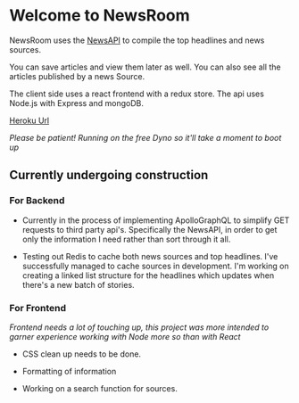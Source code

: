 # Welcome to NewsRoom

NewsRoom uses the [NewsAPI](NewsAPI.org) to compile the top headlines and news sources.

You can save articles and view them later as well. You can also see all the articles published by a news Source.

The client side uses a react frontend with a redux store.
The api uses Node.js with Express and mongoDB.

[Heroku Url](https://protected-bayou-40913.herokuapp.com/)

*Please be patient! Running on the free Dyno so it'll take a moment to boot up*


## Currently undergoing construction

### For Backend

* Currently in the process of implementing ApolloGraphQL to simplify GET requests to third party api's. Specifically the NewsAPI, in order to get only the information I need rather than sort through it all.

* Testing out Redis to cache both news sources and top headlines. I've successfully managed to cache sources in development. I'm working on creating a linked list structure for the headlines which updates when there's a new batch of stories.

### For Frontend

*Frontend needs a lot of touching up, this project was more intended to garner experience working with Node more so than with React*

* CSS clean up needs to be done.

* Formatting of information

* Working on a search function for sources.
